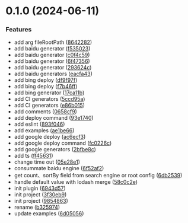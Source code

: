 # 0.1.0 (2024-06-11)


### Features

* add arg fileRootPath ([8642282](https://github.com/tardis-ksh/hexo-seo-submit/commit/8642282d7b9a541bb64be52ab888cecdab10b54d))
* add baidu generator ([f535023](https://github.com/tardis-ksh/hexo-seo-submit/commit/f53502309b79f359c1dd1ff297d9216c3175ffe0))
* add baidu generator ([c0f4c59](https://github.com/tardis-ksh/hexo-seo-submit/commit/c0f4c59a3615872630f627a6a01b5c998d53acdc))
* add baidu generator ([6f47356](https://github.com/tardis-ksh/hexo-seo-submit/commit/6f473561c97ffe96c5cbd2af8cd8f30c334f2b73))
* add baidu generator ([293624c](https://github.com/tardis-ksh/hexo-seo-submit/commit/293624c1657301e3126ae3874afecb3a442e9b5c))
* add baidu generators ([eacfa43](https://github.com/tardis-ksh/hexo-seo-submit/commit/eacfa43120737e494127acf8dddbd0db985e61ba))
* add bing deploy ([df9f97f](https://github.com/tardis-ksh/hexo-seo-submit/commit/df9f97fc6b82b43b75dd331ef09c6c55276e2a78))
* add bing deploy ([f7b46ff](https://github.com/tardis-ksh/hexo-seo-submit/commit/f7b46ff3f6c50ef7e6ae3f9284b1e0edf626b233))
* add bing generator ([17ca11b](https://github.com/tardis-ksh/hexo-seo-submit/commit/17ca11b5f8072d504a74fe5838226bbd5a94c433))
* add CI generators ([5ccd95a](https://github.com/tardis-ksh/hexo-seo-submit/commit/5ccd95a7609c5a744a64d1bb49e03b1621d52533))
* add CI generators ([e86b015](https://github.com/tardis-ksh/hexo-seo-submit/commit/e86b015135b744a3c5682f28c746f650a1f4ff17))
* add comments ([0658cf9](https://github.com/tardis-ksh/hexo-seo-submit/commit/0658cf9125d5d0861ac9e0461e9d32785b4a933e))
* add deploy command ([93e1740](https://github.com/tardis-ksh/hexo-seo-submit/commit/93e17401b923f0e303e8a07986d9ef3799c15cd0))
* add eslint ([893f046](https://github.com/tardis-ksh/hexo-seo-submit/commit/893f046bf376f41011b10ab0f3d337ba7066e7a9))
* add examples ([ae1be66](https://github.com/tardis-ksh/hexo-seo-submit/commit/ae1be66dc8e39cb4f91108cbddd604b846ca3e8f))
* add google deploy ([ac6ecf3](https://github.com/tardis-ksh/hexo-seo-submit/commit/ac6ecf3617bfd2b81e861c0af5f0863d9f41b245))
* add google deploy command ([fc0226c](https://github.com/tardis-ksh/hexo-seo-submit/commit/fc0226c4aa670a5749ba6a3fdf94d413f7ae6e0b))
* add google generators ([2bfbe8c](https://github.com/tardis-ksh/hexo-seo-submit/commit/2bfbe8c73133cfe37bdad2960f75b7b9da465f87))
* add ts ([ff45631](https://github.com/tardis-ksh/hexo-seo-submit/commit/ff45631d856f7a57bb85456502eb946468bf199f))
* change time out ([05e28e1](https://github.com/tardis-ksh/hexo-seo-submit/commit/05e28e1273d35e5ffaac197ec55c9283f03d69ab))
* consummate baidu engine ([6f52af2](https://github.com/tardis-ksh/hexo-seo-submit/commit/6f52af23313a3d1e842deb2e54248eca91bcb8b5))
* get count、sortBy field from search engine or root config ([6db2539](https://github.com/tardis-ksh/hexo-seo-submit/commit/6db2539f0d31aed32af7be7a11e31d57416e3230))
* handle default value with lodash merge ([58c0c2e](https://github.com/tardis-ksh/hexo-seo-submit/commit/58c0c2ed0186667e3b7bd269d8cdd58a127ee938))
* init plugin ([6943d57](https://github.com/tardis-ksh/hexo-seo-submit/commit/6943d573d4f15bc714a8d0fb0887ed6dd141cdcd))
* init project ([3f30eb9](https://github.com/tardis-ksh/hexo-seo-submit/commit/3f30eb93c8197754de756b9dbb687d2bda32d9bc))
* init project ([9854863](https://github.com/tardis-ksh/hexo-seo-submit/commit/9854863b2d2690726ee610126c61e65eca76a1f3))
* rename ([b325974](https://github.com/tardis-ksh/hexo-seo-submit/commit/b32597413d942d4605f7cccd2e219990d92b5fef))
* update examples ([6d05056](https://github.com/tardis-ksh/hexo-seo-submit/commit/6d05056cee54160e0cfd3c708d4091c360b308d4))



